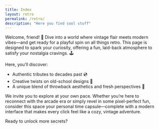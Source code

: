 ```yaml
---
title: Index
layout: retro
permalink: /retro/
description: "Here you find cool stuff"
---
```


Welcome, friend! 👋 Dive into a world where vintage flair meets modern vibes—and get ready for a playful spin on all things retro. This page is designed to spark your curiosity, offering a fun, laid-back atmosphere to satisfy your nostalgia cravings. 🕹️

Here, you’ll discover:

- Authentic tributes to decades past 💿
- Creative twists on old-school designs 💾
- A unique blend of throwback aesthetics and fresh perspectives 🌟

We invite you to explore at your own pace. Whether you’re here to reconnect with the arcade era or simply revel in some pixel-perfect fun, consider this space your personal time capsule—complete with a modern interface that makes every click feel like a cozy, vintage adventure.

Ready to unlock more secrets? 
